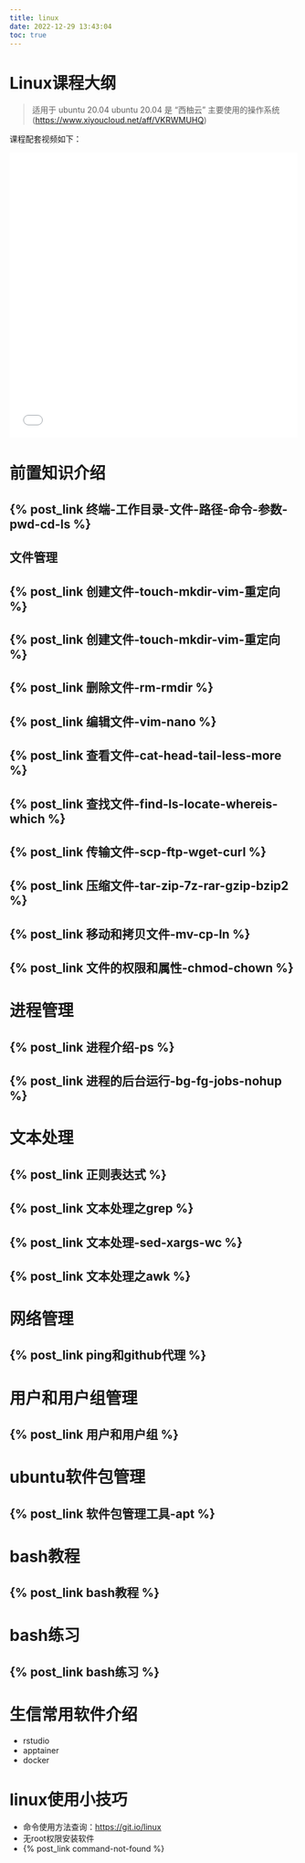 ```yaml
---
title: linux
date: 2022-12-29 13:43:04
toc: true
---
```


# Linux课程大纲
>适用于 ubuntu 20.04
>ubuntu 20.04 是 “西柚云” 主要使用的操作系统 (https://www.xiyoucloud.net/aff/VKRWMUHQ)

课程配套视频如下：

<iframe src="//player.bilibili.com/player.html?aid=902282431&bvid=BV1tP4y1U7zP&cid=883084717&page=1" style="width:100%;height:500px;min-width:375px;min-height:200px"scrolling="no" border="0" frameborder="no" framespacing="0" allowfullscreen="true"> </iframe>





# 前置知识介绍
## {% post_link 终端-工作目录-文件-路径-命令-参数-pwd-cd-ls %}

## 文件管理
## {% post_link 创建文件-touch-mkdir-vim-重定向 %}

## {% post_link 创建文件-touch-mkdir-vim-重定向 %}

## {% post_link 删除文件-rm-rmdir %}

## {% post_link 编辑文件-vim-nano %}

## {% post_link 查看文件-cat-head-tail-less-more %}

## {% post_link 查找文件-find-ls-locate-whereis-which %}

## {% post_link 传输文件-scp-ftp-wget-curl %}

## {% post_link 压缩文件-tar-zip-7z-rar-gzip-bzip2 %}

## {% post_link 移动和拷贝文件-mv-cp-ln %}

## {% post_link 文件的权限和属性-chmod-chown %}


# 进程管理
## {% post_link 进程介绍-ps %}

## {% post_link 进程的后台运行-bg-fg-jobs-nohup %}

# 文本处理
## {% post_link 正则表达式 %}

## {% post_link 文本处理之grep %}

## {% post_link 文本处理-sed-xargs-wc %}

## {% post_link 文本处理之awk %}

# 网络管理
## {% post_link ping和github代理 %}

# 用户和用户组管理
## {% post_link 用户和用户组 %}

# ubuntu软件包管理
## {% post_link 软件包管理工具-apt %}

# bash教程
## {% post_link bash教程 %}

# bash练习
## {% post_link bash练习 %}

# 生信常用软件介绍
- rstudio
- apptainer
- docker
# linux使用小技巧
- 命令使用方法查询：https://git.io/linux
- 无root权限安装软件
- {% post_link command-not-found %}